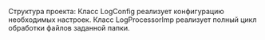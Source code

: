 Структура проекта:
Класс LogConfig реализует конфигурацию необходимых настроек.
Класс LogProcessorImp реализует полный цикл обработки файлов заданной папки.
